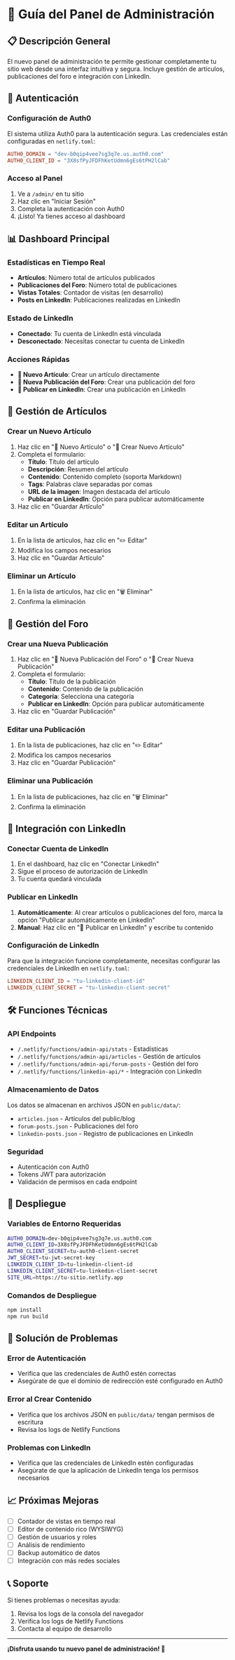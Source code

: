 # 🚀 Guía del Panel de Administración

## 📋 **Descripción General**

El nuevo panel de administración te permite gestionar completamente tu sitio web desde una interfaz intuitiva y segura. Incluye gestión de artículos, publicaciones del foro e integración con LinkedIn.

## 🔐 **Autenticación**

### Configuración de Auth0
El sistema utiliza Auth0 para la autenticación segura. Las credenciales están configuradas en `netlify.toml`:

```toml
AUTH0_DOMAIN = "dev-b0qip4vee7sg3q7e.us.auth0.com"
AUTH0_CLIENT_ID = "3X8sfPyJFDFhKetUdmn6gEs6tPH2lCab"
```

### Acceso al Panel
1. Ve a `/admin/` en tu sitio
2. Haz clic en "Iniciar Sesión"
3. Completa la autenticación con Auth0
4. ¡Listo! Ya tienes acceso al dashboard

## 📊 **Dashboard Principal**

### Estadísticas en Tiempo Real
- **Artículos**: Número total de artículos publicados
- **Publicaciones del Foro**: Número total de publicaciones
- **Vistas Totales**: Contador de visitas (en desarrollo)
- **Posts en LinkedIn**: Publicaciones realizadas en LinkedIn

### Estado de LinkedIn
- **Conectado**: Tu cuenta de LinkedIn está vinculada
- **Desconectado**: Necesitas conectar tu cuenta de LinkedIn

### Acciones Rápidas
- **📝 Nuevo Artículo**: Crear un artículo directamente
- **💬 Nueva Publicación del Foro**: Crear una publicación del foro
- **🔗 Publicar en LinkedIn**: Crear una publicación en LinkedIn

## 📝 **Gestión de Artículos**

### Crear un Nuevo Artículo
1. Haz clic en "📝 Nuevo Artículo" o "📝 Crear Nuevo Artículo"
2. Completa el formulario:
   - **Título**: Título del artículo
   - **Descripción**: Resumen del artículo
   - **Contenido**: Contenido completo (soporta Markdown)
   - **Tags**: Palabras clave separadas por comas
   - **URL de la imagen**: Imagen destacada del artículo
   - **Publicar en LinkedIn**: Opción para publicar automáticamente
3. Haz clic en "Guardar Artículo"

### Editar un Artículo
1. En la lista de artículos, haz clic en "✏️ Editar"
2. Modifica los campos necesarios
3. Haz clic en "Guardar Artículo"

### Eliminar un Artículo
1. En la lista de artículos, haz clic en "🗑️ Eliminar"
2. Confirma la eliminación

## 💬 **Gestión del Foro**

### Crear una Nueva Publicación
1. Haz clic en "💬 Nueva Publicación del Foro" o "💬 Crear Nueva Publicación"
2. Completa el formulario:
   - **Título**: Título de la publicación
   - **Contenido**: Contenido de la publicación
   - **Categoría**: Selecciona una categoría
   - **Publicar en LinkedIn**: Opción para publicar automáticamente
3. Haz clic en "Guardar Publicación"

### Editar una Publicación
1. En la lista de publicaciones, haz clic en "✏️ Editar"
2. Modifica los campos necesarios
3. Haz clic en "Guardar Publicación"

### Eliminar una Publicación
1. En la lista de publicaciones, haz clic en "🗑️ Eliminar"
2. Confirma la eliminación

## 🔗 **Integración con LinkedIn**

### Conectar Cuenta de LinkedIn
1. En el dashboard, haz clic en "Conectar LinkedIn"
2. Sigue el proceso de autorización de LinkedIn
3. Tu cuenta quedará vinculada

### Publicar en LinkedIn
1. **Automáticamente**: Al crear artículos o publicaciones del foro, marca la opción "Publicar automáticamente en LinkedIn"
2. **Manual**: Haz clic en "🔗 Publicar en LinkedIn" y escribe tu contenido

### Configuración de LinkedIn
Para que la integración funcione completamente, necesitas configurar las credenciales de LinkedIn en `netlify.toml`:

```toml
LINKEDIN_CLIENT_ID = "tu-linkedin-client-id"
LINKEDIN_CLIENT_SECRET = "tu-linkedin-client-secret"
```

## 🛠️ **Funciones Técnicas**

### API Endpoints
- `/.netlify/functions/admin-api/stats` - Estadísticas
- `/.netlify/functions/admin-api/articles` - Gestión de artículos
- `/.netlify/functions/admin-api/forum-posts` - Gestión del foro
- `/.netlify/functions/linkedin-api/*` - Integración con LinkedIn

### Almacenamiento de Datos
Los datos se almacenan en archivos JSON en `public/data/`:
- `articles.json` - Artículos del public/blog
- `forum-posts.json` - Publicaciones del foro
- `linkedin-posts.json` - Registro de publicaciones en LinkedIn

### Seguridad
- Autenticación con Auth0
- Tokens JWT para autorización
- Validación de permisos en cada endpoint

## 🚀 **Despliegue**

### Variables de Entorno Requeridas
```bash
AUTH0_DOMAIN=dev-b0qip4vee7sg3q7e.us.auth0.com
AUTH0_CLIENT_ID=3X8sfPyJFDFhKetUdmn6gEs6tPH2lCab
AUTH0_CLIENT_SECRET=tu-auth0-client-secret
JWT_SECRET=tu-jwt-secret-key
LINKEDIN_CLIENT_ID=tu-linkedin-client-id
LINKEDIN_CLIENT_SECRET=tu-linkedin-client-secret
SITE_URL=https://tu-sitio.netlify.app
```

### Comandos de Despliegue
```bash
npm install
npm run build
```

## 🔧 **Solución de Problemas**

### Error de Autenticación
- Verifica que las credenciales de Auth0 estén correctas
- Asegúrate de que el dominio de redirección esté configurado en Auth0

### Error al Crear Contenido
- Verifica que los archivos JSON en `public/data/` tengan permisos de escritura
- Revisa los logs de Netlify Functions

### Problemas con LinkedIn
- Verifica que las credenciales de LinkedIn estén configuradas
- Asegúrate de que la aplicación de LinkedIn tenga los permisos necesarios

## 📈 **Próximas Mejoras**

- [ ] Contador de vistas en tiempo real
- [ ] Editor de contenido rico (WYSIWYG)
- [ ] Gestión de usuarios y roles
- [ ] Análisis de rendimiento
- [ ] Backup automático de datos
- [ ] Integración con más redes sociales

## 📞 **Soporte**

Si tienes problemas o necesitas ayuda:
1. Revisa los logs de la consola del navegador
2. Verifica los logs de Netlify Functions
3. Contacta al equipo de desarrollo

---

**¡Disfruta usando tu nuevo panel de administración! 🎉** 